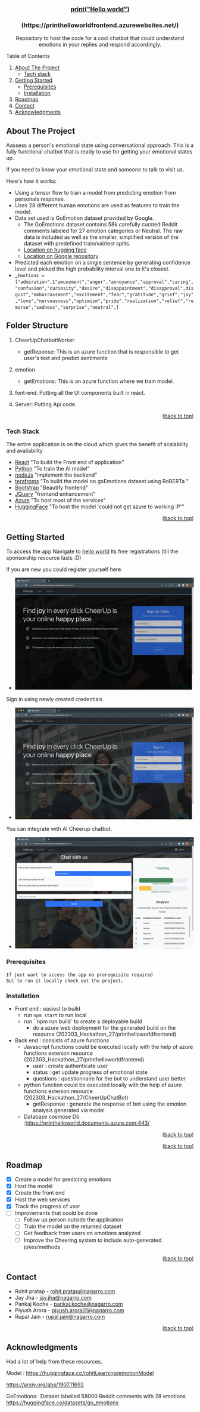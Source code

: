 <a name="readme-top"></a>

<!-- PROJECT LOGO -->
<br />
<div align="center">
  <a href="https://printhelloworldfrontend.azurewebsites.net/">

  <h3 align="center">print("Hello world")</h3>
</a>
    <h3 align="center">(https://printhelloworldfrontend.azurewebsites.net/)</h3>
  <p align="center">
    Repository to host the code for a cool chatbot that could understand emotions in your replies and respond accordingly.
  </p>
</div>

<!-- TABLE OF CONTENTS -->

  <summary>Table of Contents</summary>
  <ol>
    <li>
      <a href="#about-the-project">About The Project</a>
      <ul>
        <li><a href="#tech-stack">Tech stack</a></li>
      </ul>
    </li>
    <li>
      <a href="#getting-started">Getting Started</a>
      <ul>
        <li><a href="#prerequisites">Prerequisites</a></li>
        <li><a href="#installation">Installation</a></li>
      </ul>
    </li>
    <li><a href="#roadmap">Roadmap</a></li>
    <li><a href="#contact">Contact</a></li>
    <li><a href="#acknowledgments">Acknowledgments</a></li>
  </ol>
<!-- ABOUT THE PROJECT -->

## About The Project

Aassess a person's emotional state using conversational approach. This is a fully functional chatbot that is ready to use for getting your emotional states up.

If you need to know your emotional state and someone to talk to visit us.

Here's how it works:

- Using a tensor flow to train a model from predicting emotion from personals response.
- Uses 28 different human emotions are used as features to train the model.
- Data set used is GoEmotion dataset provided by Google.
  - The GoEmotions dataset contains 58k carefully curated Reddit comments labeled for 27 emotion categories or Neutral. The raw data is included as well as the smaller, simplified version of the dataset with predefined train/val/test splits.
  - [Location on hugging face](https://huggingface.co/datasets/go_emotions)
  - [Location on Google repository](https://github.com/google-research/google-research/tree/master/goemotions)
- Predicted each emotion on a single sentence by generating confidence level and
  picked the high probability interval one to it's closest.
- \_`Emotions = ["admiration",1"amusement","anger","annoyance","approval","caring","confusion","curiosity","desire","disappointment","disapproval",disgust","embarrassment","excitement","fear","gratitude","grief","joy","love","nervousness","optimism","pride","realization","relief","remorse","sadness","surprise","neutral",]`

## Folder Structure

1. CheerUpChatbotWorker

   - getReponse: This is an azure function that is responsible to get user's text and predict sentiments

2. emotion

   - getEmotions: This is an azure function where we train model.

3. font-end: Putting all the UI components built in react.
4. Server: Putting Api code.

<p align="right">(<a href="#readme-top">back to top</a>)</p>

### Tech Stack

The entire application is on the cloud which gives the benefit of scalability and availability

- [React](https://legacy.reactjs.org/docs/getting-started.html) "To build the Front end of application"
- [Python](https://www.python.org/) "To train the AI model"
- [nodeJs](https://nodejs.org/en) "implement the backend"
- [terafroms](https://www.terraform.io/) "To build the model on goEmotions dataset using RoBERTa "
- [Bootstrap](https://getbootstrap.com/) "Beautify frontend"
- [JQuery](https://jquery.com/) "frontend enhancement"
- [Azure](https://azure.microsoft.com/en-in/) "To host most of the services"
- [HuggingFace](https://huggingface.co/arpanghoshal/EmoRoBERTa) "To host the model 'could not get azure to working :P'"

<p align="right">(<a href="#readme-top">back to top</a>)</p>

<!-- GETTING STARTED -->

## Getting Started

To access the app Navigate to [hello world](https://printhelloworldfrontend.azurewebsites.net/)
Its free registrations (till the sponsorship resource lasts :D)

If you are new you could register yourself here.
 - ![registration](./screenshots/registeration_page.png)

Sign in using newly created credentials
 - ![login](./screenshots/login_page.png)

You can integrate with AI Cheerup chatbot.
 - ![Conversation](./screenshots/chatbot_page.png)

### Prerequisites

    If just want to access the app no prerequisite required
    But to run it locally check out the project.

### Installation

- Front end : easiest to build
  - run `npm start` to run local
  - run ``npm run build` to create a deployable build
    - do a azure web deployment for the generated build on the resource (202303_Hackathon_27/printhelloworldfrontend)
- Back end : consists of azure functions
  - Javascript functions could be executed locally with the help of azure functions extenion resource (202303_Hackathon_27/printhelloworldfrontend)
    - user : create authenticate user
    - status : get update progress of emotional state
    - questions : questionnaire for the bot to understand user better
  - python function could be executed locally with the help of azure functions extenion resource (202303_Hackathon_27/CheerUpChatBot)
    - getResponse : generate the response of bot using the emotion analysis generated via model
  - Database
    cosmose Db :https://printhelloworld.documents.azure.com:443/

<p align="right">(<a href="#readme-top">back to top</a>)</p>

<!-- USAGE EXAMPLES -->

<p align="right">(<a href="#readme-top">back to top</a>)</p>

<!-- ROADMAP -->

## Roadmap

- [x] Create a model for predicting emotions
- [x] Host the model
- [x] Create the front end
- [x] Host the web services
- [x] Track the progress of user
- [ ] Improvements that could be done
  - [ ] Follow up person outside the application
  - [ ] Train the model on the returned dataset
  - [ ] Get feedback from users on emotions analyzed
  - [ ] Improve the Cheering system to include auto-generated jokes/methods

<p align="right">(<a href="#readme-top">back to top</a>)</p>

<!-- CONTACT -->

## Contact

- Rohit pratap - rohit.pratap@nagarro.com
- Jay Jha - jay.jha@nagarro.com
- Pankaj Koche - pankaj.koche@nagarro.com​
- Piyush Arora​ - piyush.arora01@nagarro.com​
- Rupal Jain​ - rupal.jain@nagarro.com​

<p align="right">(<a href="#readme-top">back to top</a>)</p>

<!-- ACKNOWLEDGMENTS -->

## Acknowledgments

Had a lot of help from these resources.

Model : https://huggingface.co/rohitLearning/emotionModel

https://arxiv.org/abs/1907.11692

GoEmotions:  Dataset labelled 58000 Reddit comments with 28 emotions
https://huggingface.co/datasets/go_emotions
